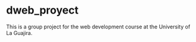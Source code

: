 # dweb_proyect
This is a group project for the web development course at the University of La Guajira.
